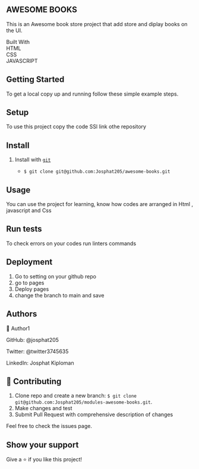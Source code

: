 ## **AWESOME BOOKS**
This is an Awesome book store project that add store and diplay books on the UI.<br />

Built With<br />
HTML<br />
CSS<br />
JAVASCRIPT<br />

## **Getting Started**


To get a local copy up and running follow these simple example steps.<br /> 

 
## **Setup**   
To use this project copy the code SSl link othe repository<br />
## Install
1. Install with [`git`](git@github.com:Josphat205/awesome-books.git)

   - `$ git clone git@github.com:Josphat205/awesome-books.git`
## **Usage**
You can use the project for learning, know how codes are arranged in Html , javascript and Css
## **Run tests**
To check errors on your codes run linters commands<br />
## **Deployment**
1. Go to setting on your github repo
2. go to pages
3. Deploy pages
4. change the branch to main and save
## **Authors**
👤 Author1

GitHub: @josphat205<br />


Twitter: @twitter3745635<br />


LinkedIn: Josphat Kiploman<br />

## **🤝 Contributing**
1. Clone repo and create a new branch: `$ git clone git@github.com:Josphat205/modules-awesome-books.git`.
2. Make changes and test
3. Submit Pull Request with comprehensive description of changes

Feel free to check the issues page.<br />

## **Show your support**
Give a ⭐️ if you like this project!
